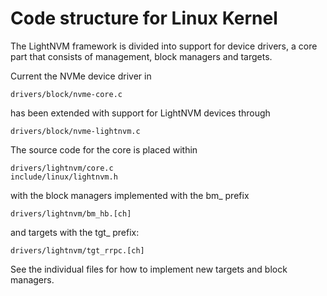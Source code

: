 # Code structure for Linux Kernel

The LightNVM framework is divided into support for device drivers, a core part
that consists of management, block managers and targets.

Current the NVMe device driver in

    drivers/block/nvme-core.c

has been extended with support for LightNVM devices through

    drivers/block/nvme-lightnvm.c

The source code for the core is placed within

    drivers/lightnvm/core.c
    include/linux/lightnvm.h

with the block managers implemented with the bm\_ prefix

    drivers/lightnvm/bm_hb.[ch]

and targets with the tgt\_ prefix:

    drivers/lightnvm/tgt_rrpc.[ch]

See the individual files for how to implement new targets and block managers.



